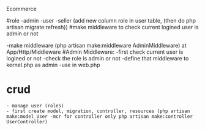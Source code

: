 Ecommerce

#role
-admin
-user
-seller
(add new column role in user table, (then do php artisan migrate:refresh))
#make middleware to check current logined user is admin or not

-make middleware (php artisan make:middleware AdminMiddleware) at App/Http/Middleware
#Admin Middleware:
-first check current user is logined or not
-check the role is admin or not
-define that middleware to kernel.php as admin
-use in web.php

# crud

    - manage user (roles)
    - first create model, migration, controller, resources (php artisan make:model User -mcr for controller only php artisan make:controller UserController)
